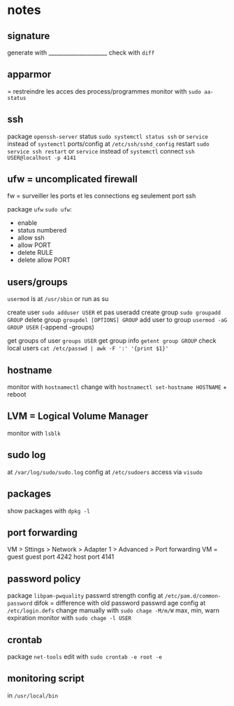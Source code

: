 # notes

## signature 

generate with _____________________
check with `diff`

## apparmor

= restreindre les acces des process/programmes
monitor with `sudo aa-status`

## ssh

package `openssh-server`
status `sudo systemctl status ssh` or `service` instead of `systemctl`
ports/config at `/etc/ssh/sshd_config`
restart `sudo service ssh restart` or `service` instead of `systemctl`
connect `ssh USER@localhost -p 4141`

## ufw = uncomplicated firewall

fw = surveiller les ports et les connections eg seulement port ssh

package `ufw`
`sudo ufw`:
- enable
- status numbered
- allow ssh
- allow PORT
- delete RULE
- delete allow PORT

## users/groups

`usermod` is at `/usr/sbin` or run as su

create user `sudo adduser USER` et pas useradd
create group `sudo groupadd GROUP`
delete group `groupdel [OPTIONS] GROUP`
add user to group `usermod -aG GROUP USER` (-append -groups)

get groups of user `groups USER`
get group info `getent group GROUP`
check local users `cat /etc/passwd | awk -F ':' '{print $1}'`

## hostname

monitor with `hostnamectl`
change with `hostnamectl set-hostname HOSTNAME`  + reboot

## LVM = Logical Volume Manager

monitor with `lsblk`

## sudo log

at `/var/log/sudo/sudo.log`
config at `/etc/sudoers` access via `visudo`

## packages

show packages with `dpkg -l`

## port forwarding

VM > Sttings > Network > Adapter 1 > Advanced > Port forwarding
VM = guest
guest port 4242
host port 4141

## password policy

package `libpam-pwquality`
passwrd strength config at `/etc/pam.d/common-password`
difok = difference with old password
passwrd age config at `/etc/login.defs`
change manually with `sudo chage -M/m/W` max, min, warn expiration
monitor with `sudo chage -l USER`

## crontab

package `net-tools`
edit with `sudo crontab -e root -e`

## monitoring script 

in `/usr/local/bin`
